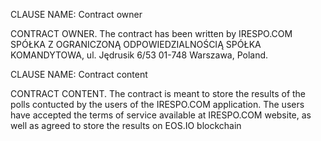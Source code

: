 CLAUSE NAME: Contract owner

CONTRACT OWNER. The contract has been written by IRESPO.COM SPÓŁKA Z OGRANICZONĄ ODPOWIEDZIALNOŚCIĄ SPÓŁKA KOMANDYTOWA, ul. Jędrusik 6/53 01-748 Warszawa, Poland.

CLAUSE NAME: Contract content

CONTRACT CONTENT. The contract is meant to store the results of the polls contucted by the users of the IRESPO.COM application.
The users have accepted the terms of service available at IRESPO.COM website, as well as agreed to store the results on EOS.IO blockchain




